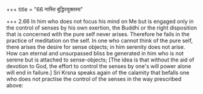 +++
title = "66 नास्ति बुद्धिरयुक्तस्य"

+++
2.66 In him who does not focus his mind on Me but is engaged only in the
control of senses by his own exertion, the Buddhi or the right
disposition that is concerned with the pure self never arises. Therefore
he fails in the practice of meditation on the self. In one who cannot
think of the pure self, there arises the desire for sense objects; in
him serenity does not arise. How can eternal and unsurpassed bliss be
generated in him who is not serene but is attached to sense-objects;
\[The idea is that without the aid of devotion to God, the effort to
control the senses by one's will power alone will end in failure.\] Sri
Krsna speaks again of the calamity that befalls one who does not
practise the control of the senses in the way prescribed above:
